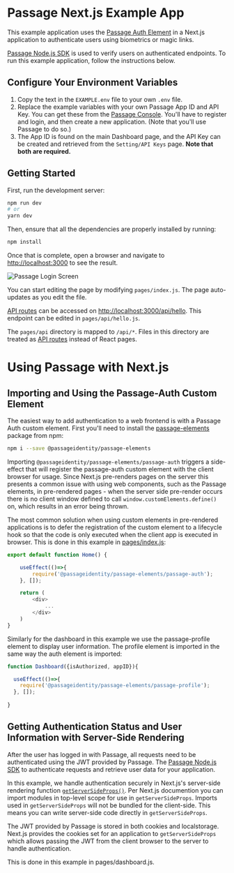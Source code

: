 # Passage Next.js Example App

This example application uses the [Passage Auth Element](https://www.npmjs.com/package/@passageidentity/passage-elements) in a Next.js application to authenticate users using biometrics or magic links.

[Passage Node.js SDK](https://www.npmjs.com/package/@passageidentity/passage-node) is used to verify users on authenticated endpoints. To run this example application, follow the instructions below.

## Configure Your Environment Variables

1. Copy the text in the `EXAMPLE.env` file to your own `.env` file.
2. Replace the example variables with your own Passage App ID and API Key. You can get these from the [Passage Console](https://console.passage.id). You'll have to register and login, and then create a new application.  (Note that you'll use Passage to do so.)
3. The App ID is found on the main Dashboard page, and the API Key can be created and retrieved from the `Setting/API Keys` page.  **Note that both are required.**


## Getting Started

First, run the development server:

```bash
npm run dev
# or
yarn dev
```

Then, ensure that all the dependencies are properly installed by running:

```bash
npm install
```

Once that is complete, open a browser and navigate to [http://localhost:3000](http://localhost:3000)  to see the result.

![Passage Login Screen](public/passageloginscreen.png)

You can start editing the page by modifying `pages/index.js`. The page auto-updates as you edit the file.

[API routes](https://nextjs.org/docs/api-routes/introduction) can be accessed on [http://localhost:3000/api/hello](http://localhost:3000/api/hello). This endpoint can be edited in `pages/api/hello.js`.

The `pages/api` directory is mapped to `/api/*`. Files in this directory are treated as [API routes](https://nextjs.org/docs/api-routes/introduction) instead of React pages.

# Using Passage with Next.js

## Importing and Using the Passage-Auth Custom Element

The easiest way to add authentication to a web frontend is with a Passage Auth custom element. First you'll need to install the [passage-elements](https://www.npmjs.com/package/@passageidentity/passage-elements) package from npm:

```bash
npm i --save @passageidentity/passage-elements
```
Importing `@passageidentity/passage-elements/passage-auth` triggers a side-effect that will register the passage-auth custom element with the client browser for usage. Since Next.js pre-renders pages on the server this presents a common issue with using web components, such as the Passage elements, in pre-rendered pages - when the server side pre-render occurs there is no client window defined to call `window.customElements.define()` on, which results in an error being thrown.

The most common solution when using custom elements in pre-rendered applications is to defer the registration of the custom element to a lifecycle hook so that the code is only executed when the client app is executed in browser. This is done in this example in [pages/index.js](https://github.com/passageidentity/example-nextjs/blob/main/pages/index.js):

```javascript
export default function Home() {

    useEffect(()=>{
        require('@passageidentity/passage-elements/passage-auth');
    }, []);

    return (
        <div>
            ...
        </div>
    )
}
```

Similarly for the dashboard in this example we use the passage-profile element to display user information. The profile element is imported in the same way the auth element is imported:

```javascript
function Dashboard({isAuthorized, appID}){

  useEffect(()=>{
    require('@passageidentity/passage-elements/passage-profile');
  }, []);
  
}
```

## Getting Authentication Status and User Information with Server-Side Rendering
After the user has logged in with Passage, all requests need to be authenticated using the JWT provided by Passage. The [Passage Node.js SDK](https://www.npmjs.com/package/@passageidentity/passage-node) to authenticate requests and retrieve user data for your application. 

In this example, we handle authentication securely in Next.js's server-side rendering function [`getServerSideProps()`](https://nextjs.org/docs/basic-features/data-fetching#getserversideprops-server-side-rendering). Per Next.js documention you can import modules in top-level scope for use in `getServerSideProps`. Imports used in `getServerSideProps` will not be bundled for the client-side. This means you can write server-side code directly in `getServerSideProps`.

The JWT provided by Passage is stored in both cookies and localstorage. Next.js provides the cookies set for an application to `getServerSideProps` which allows passing the JWT from the client browser to the server to handle authentication.

This is done in this example in pages/dashboard.js.
